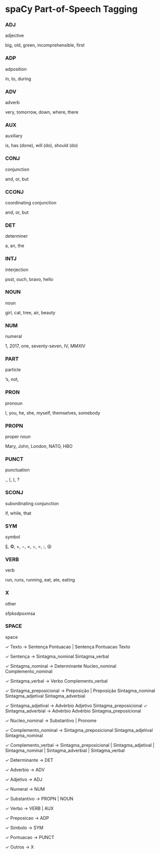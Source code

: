 spaCy Part-of-Speech Tagging
=========================================

### ADJ

adjective

big, old, green, incomprehensible, first

### ADP

adposition

in, to, during

### ADV

adverb

very, tomorrow, down, where, there

### AUX

auxiliary

is, has (done), will (do), should (do)

### CONJ

conjunction

and, or, but

### CCONJ

coordinating conjunction

and, or, but

### DET

determiner

a, an, the

### INTJ

interjection

psst, ouch, bravo, hello

### NOUN

noun

girl, cat, tree, air, beauty

### NUM

numeral

1, 2017, one, seventy-seven, IV, MMXIV

### PART

particle

’s, not,

### PRON

pronoun

I, you, he, she, myself, themselves, somebody

### PROPN

proper noun

Mary, John, London, NATO, HBO

### PUNCT

punctuation

., (, ), ?

### SCONJ

subordinating conjunction

if, while, that

### SYM

symbol

§, ©, +, −, ×, ÷, =, :, 😝

### VERB

verb

run, runs, running, eat, ate, eating

### X

other

sfpksdpsxmsa

### SPACE

space

✓ Texto → Sentença Pontuacao | Sentença Pontuacao Texto

✓ Sentença → Sintagma_nominal Sintagma_verbal

✓ Sintagma_nominal → Determinante Nucleo_nominal Complemento_nominal

✓ Sintagma_verbal → Verbo Complemento_verbal

✓ Sintagma_preposicional → Preposição | Preposição Sintagma_nominal Sintagma_adjetival Sintagma_adverbial

✓ Sintagma_adjetival → Advérbio Adjetivo Sintagma_preposicional
✓ Sintagma_adverbial → Advérbio Advérbio Sintagma_preposicional

✓ Nucleo_nominal → Substantivo | Pronome

✓ Complemento_nominal → Sintagma_preposicional Sintagma_adjetival Sintagma_nominal

✓ Complemento_verbal → Sintagma_preposicional | Sintagma_adjetival | Sintagma_nominal | Sintagma_adverbial | Sintagma_verbal

✓ Determinante → DET

✓ Adverbio → ADV

✓ Adjetivo → ADJ

✓ Numeral → NUM

✓ Substantivo → PROPN | NOUN

✓ Verbo → VERB | AUX

✓ Preposicao → ADP

✓ Simbolo → SYM

✓ Pontuacao → PUNCT

✓ Outros → X